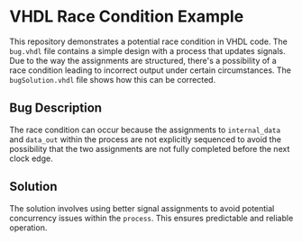 # VHDL Race Condition Example

This repository demonstrates a potential race condition in VHDL code.  The `bug.vhdl` file contains a simple design with a process that updates signals.  Due to the way the assignments are structured, there's a possibility of a race condition leading to incorrect output under certain circumstances.  The `bugSolution.vhdl` file shows how this can be corrected.

## Bug Description

The race condition can occur because the assignments to `internal_data` and `data_out` within the process are not explicitly sequenced to avoid the possibility that the two assignments are not fully completed before the next clock edge.

## Solution

The solution involves using better signal assignments to avoid potential concurrency issues within the `process`.  This ensures predictable and reliable operation.
